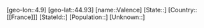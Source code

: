 ﻿---
location: [44.93,4.9]
mapzoom: [7,12] 
mapmarker: city 
type: City
tags:
- geo/City


SpocWebEntityId: 35172
isDeleted: false
confidential: public

---
[geo-lon::4.9]
[geo-lat::44.93]
[name::Valence]
[State::]
[Country::[[France]]]
[StateId::]
[Population::]
[Unknown::]

